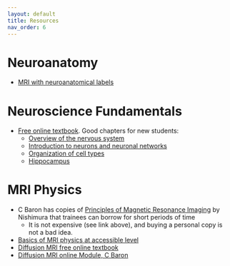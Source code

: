```yaml
---
layout: default
title: Resources
nav_order: 6
---
```

# Neuroanatomy
- [MRI with neuroanatomical labels](https://neuroanatomy.ca/mri.html)

# Neuroscience Fundamentals
- [Free online textbook](https://nba.uth.tmc.edu/neuroscience/toc.htm). Good chapters for new students:
  - [Overview of the nervous system](https://nba.uth.tmc.edu/neuroscience/s2/chapter01.html)
  - [Introduction to neurons and neuronal networks](https://nba.uth.tmc.edu/neuroscience/s1/introduction.html)
  - [Organization of cell types](https://nba.uth.tmc.edu/neuroscience/s1/chapter08.html)
  - [Hippocampus](https://nba.uth.tmc.edu/neuroscience/s4/chapter05.html)

# MRI Physics
- C Baron has copies of [Principles of Magnetic Resonance Imaging](https://www.lulu.com/shop/dwight-nishimura/principles-of-magnetic-resonance-imaging/paperback/product-22829760.html?page=1&pageSize=4) by Nishimura that trainees can borrow for short periods of time
  - It is not expensive (see link above), and buying a personal copy is not a bad idea.
- [Basics of MRI physics at accessible level](https://www.mriquestions.com/index.html)
- [Diffusion MRI free online textbook](https://academic.oup.com/book/24921)
- [Diffusion MRI online Module, C Baron](https://uwoca-my.sharepoint.com/:f:/g/personal/cbaron4_uwo_ca/EmIhhhRTD5BAjc4dWk9X5wIB8Prb8o-E5_9EURE3XsLzfw)
